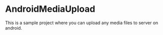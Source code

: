 # AndroidMediaUpload
This is a sample project where you can upload any media files to server on android. 
